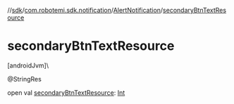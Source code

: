 //[sdk](../../../index.md)/[com.robotemi.sdk.notification](../index.md)/[AlertNotification](index.md)/[secondaryBtnTextResource](secondary-btn-text-resource.md)

# secondaryBtnTextResource

[androidJvm]\

@StringRes

open val [secondaryBtnTextResource](secondary-btn-text-resource.md): [Int](https://kotlinlang.org/api/latest/jvm/stdlib/kotlin/-int/index.html)
